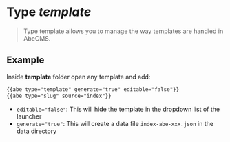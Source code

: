 # Type _template_

> Type template allows you to manage the way templates are handled in AbeCMS.

## Example

Inside **template** folder open any template and add:

```html
{{abe type="template" generate="true" editable="false"}}
{{abe type="slug" source="index"}}
```

- `editable="false"`: This will hide the template in the dropdown list of the launcher
- `generate="true"`: This will create a data file `index-abe-xxx.json` in the data directory
